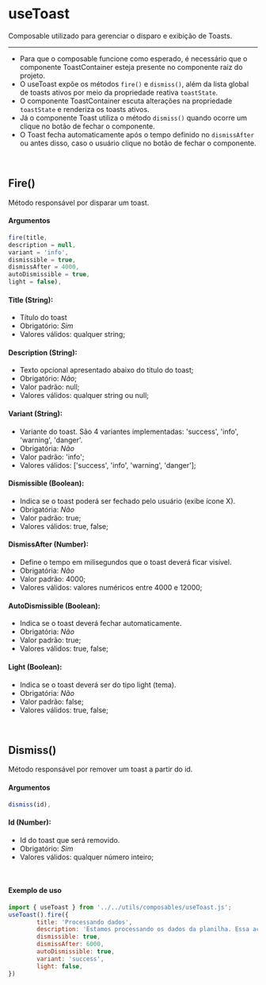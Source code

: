 # useToast

Composable utilizado para gerenciar o disparo e exibição de Toasts.

<hr />

- Para que o composable funcione como esperado, é necessário que o componente ToastContainer esteja presente no componente raiz do projeto.
- O useToast expõe os métodos `fire()` e `dismiss()`, além da lista global de toasts ativos por meio da propriedade reativa `toastState`.
- O componente ToastContainer escuta alterações na propriedade `toastState` e renderiza os toasts ativos.
- Já o componente Toast utiliza o método `dismiss()` quando ocorre um clique no botão de fechar o componente.
- O Toast fecha automaticamente após o tempo definido no `dismissAfter` ou antes disso, caso o usuário clique no botão de fechar o componente.

<br />

## Fire()
Método responsável por disparar um toast.
#### Argumentos

```js
fire(title,
description = null,
variant = 'info',
dismissible = true,
dismissAfter = 4000,
autoDismissible = true,
light = false),
```


#### Title **(String):**
- Título do toast
- Obrigatório: *Sim*
- Valores válidos: qualquer string;

#### Description **(String):**
- Texto opcional apresentado abaixo do título do toast;
- Obrigatório: *Não*;
- Valor padrão: null;
- Valores válidos: qualquer string ou null;

#### Variant **(String):**
- Variante do toast. São 4 variantes implementadas: 'success', 'info', 'warning', 'danger'.
- Obrigatória: *Não*
- Valor padrão: 'info';
- Valores válidos: ['success', 'info', 'warning', 'danger'];

#### Dismissible **(Boolean):**
- Indica se o toast poderá ser fechado pelo usuário (exibe ícone X).
- Obrigatória: *Não*
- Valor padrão: true;
- Valores válidos: true, false;

#### DismissAfter **(Number):**
- Define o tempo em milisegundos que o toast deverá ficar visível.
- Obrigatória: *Não*
- Valor padrão: 4000;
- Valores válidos: valores numéricos entre 4000 e 12000;

#### AutoDismissible **(Boolean):**
- Indica se o toast deverá fechar automaticamente.
- Obrigatória: *Não*
- Valor padrão: true;
- Valores válidos: true, false;

#### Light **(Boolean):**
- Indica se o toast deverá ser do tipo light (tema).
- Obrigatória: *Não*
- Valor padrão: false;
- Valores válidos: true, false;

<br />

## Dismiss()
Método responsável por remover um toast a partir do id.
#### Argumentos

```js
dismiss(id),
```

#### Id **(Number):**
- Id do toast que será removido.
- Obrigatório: *Sim*
- Valores válidos: qualquer número inteiro;

<br />

#### Exemplo de uso
```js
import { useToast } from '../../utils/composables/useToast.js';
useToast().fire({
		title: 'Processando dados',
		description: 'Estamos processando os dados da planilha. Essa ação pode levar alguns minutos.',
		dismissible: true,
		dismissAfter: 6000,
		autoDismissible: true,
		variant: 'success',
		light: false,
})
```